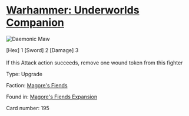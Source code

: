 # [Warhammer: Underworlds Companion](https://guidokessels.github.io/wh-underworlds)

  

![Daemonic Maw](https://warhammerunderworlds.com/wp-content/uploads/sites/6/2018/03/195_ENG.png)

<div class="whu-weapon">[Hex] 1 [Sword] 2 [Damage] 3</div><br /> If this Attack action succeeds, remove one wound token from this fighter

Type: Upgrade

Faction: [Magore's Fiends](https://guidokessels.github.io/wh-underworlds/factions/magores-fiends)

Found in: [Magore's Fiends Expansion](https://guidokessels.github.io/wh-underworlds/locations/magores-fiends-expansion)

Card number: 195
